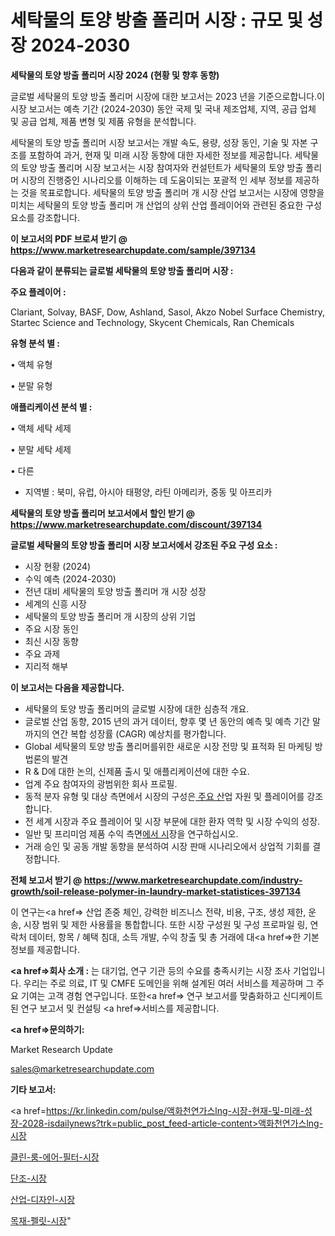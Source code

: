 # 세탁물의 토양 방출 폴리머 시장 : 규모 및 성장 2024-2030

<strong>세탁물의 토양 방출 폴리머 시장 2024 (현황 및 향후 동향)</strong>

글로벌 세탁물의 토양 방출 폴리머 시장에 대한 보고서는 2023 년을 기준으로합니다.이 시장 보고서는 예측 기간 (2024-2030) 동안 국제 및 국내 제조업체, 지역, 공급 업체 및 공급 업체, 제품 변형 및 제품 유형을 분석합니다.

세탁물의 토양 방출 폴리머 시장 보고서는 개발 속도, 용량, 성장 동인, 기술 및 자본 구조를 포함하여 과거, 현재 및 미래 시장 동향에 대한 자세한 정보를 제공합니다. 세탁물의 토양 방출 폴리머 시장 보고서는 시장 참여자와 컨설턴트가 세탁물의 토양 방출 폴리머 시장의 진행중인 시나리오를 이해하는 데 도움이되는 포괄적 인 세부 정보를 제공하는 것을 목표로합니다. 세탁물의 토양 방출 폴리머 개 시장 산업 보고서는 시장에 영향을 미치는 세탁물의 토양 방출 폴리머 개 산업의 상위 산업 플레이어와 관련된 중요한 구성 요소를 강조합니다.



<strong>이 보고서의 PDF 브로셔 받기 @ <a href=https://www.marketresearchupdate.com/sample/397134>https://www.marketresearchupdate.com/sample/397134</a></strong>



<strong>다음과 같이 분류되는 글로벌 세탁물의 토양 방출 폴리머 시장 :</strong>



<strong>주요 플레이어 :</strong>

Clariant, Solvay, BASF, Dow, Ashland, Sasol, Akzo Nobel Surface Chemistry, Startec Science and Technology, Skycent Chemicals, Ran Chemicals



<strong>유형 분석 별 :</strong>

• 액체 유형

• 분말 유형



<strong>애플리케이션 분석 별 :</strong>

• 액체 세탁 세제

• 분말 세탁 세제

• 다른

<ul>
  <li>지역별 : 북미, 유럽, 아시아 태평양, 라틴 아메리카, 중동 및 아프리카</li>
</ul>


<strong>세탁물의 토양 방출 폴리머 보고서에서 할인 받기 @ <a href=https://www.marketresearchupdate.com/discount/397134>https://www.marketresearchupdate.com/discount/397134</a></strong>



<strong>글로벌 세탁물의 토양 방출 폴리머 시장 보고서에서 강조된 주요 구성 요소 :</strong>
<ul>
  <li>시장 현황 (2024)</li>
  <li>수익 예측 (2024-2030)</li>
  <li>전년 대비 세탁물의 토양 방출 폴리머 개 시장 성장</li>
  <li>세계의 신흥 시장</li>
  <li>세탁물의 토양 방출 폴리머 개 시장의 상위 기업</li>
  <li>주요 시장 동인</li>
  <li>최신 시장 동향</li>
  <li>주요 과제</li>
  <li>지리적 해부</li>
</ul>


<strong>이 보고서는 다음을 제공합니다.</strong>
<ul>
  <li>세탁물의 토양 방출 폴리머의 글로벌 시장에 대한 심층적 개요.</li>
  <li>글로벌 산업 동향, 2015 년의 과거 데이터, 향후 몇 년 동안의 예측 및 예측 기간 말까지의 연간 복합 성장률 (CAGR) 예상치를 평가합니다.</li>
  <li>Global 세탁물의 토양 방출 폴리머를위한 새로운 시장 전망 및 표적화 된 마케팅 방법론의 발견</li>
  <li>R &amp; D에 대한 논의, 신제품 출시 및 애플리케이션에 대한 수요.</li>
  <li>업계 주요 참여자의 광범위한 회사 프로필.</li>
  <li>동적 분자 유형 및 대상 측면에서 시장의 구성은<a href=> 주요 산</a>업 자원 및 플레이어를 강조합니다.</li>
  <li>전 세계 시장과 주요 플레이어 및 시장 부문에 대한 환자 역학 및 시장 수익의 성장.</li>
  <li>일반 및 프리미엄 제품 수익 측면<a href=>에서 시</a>장을 연구하십시오.</li>
  <li>거래 승인 및 공동 개발 동향을 분석하여 시장 판매 시나리오에서 상업적 기회를 결정합니다.</li>
</ul>



<strong>전체 보고서 받기 @ <a href=https://www.marketresearchupdate.com/industry-growth/soil-release-polymer-in-laundry-market-statistices-397134>https://www.marketresearchupdate.com/industry-growth/soil-release-polymer-in-laundry-market-statistices-397134</a></strong>

이 연구는<a href=> 산업 존중</a> 체인, 강력한 비즈니스 전략, 비용, 구조, 생성 제한, 운송, 시장 범위 및 제한 사용률을 통합합니다. 또한 시장 구성원 및 구성 프로파일 링, 연락처 데이터, 항목 / 혜택 침대, 소득 개발, 수익 창출 및 총 거래에 대<a href=>한 기본 </a>정보를 제공합니다.



<strong><a href=>회사 소</a>개 :</strong>
는 대기업, 연구 기관 등의 수요를 충족시키는 시장 조사 기업입니다. 우리는 주로 의료, IT 및 CMFE 도메인을 위해 설계된 여러 서비스를 제공하며 그 주요 기여는 고객 경험 연구입니다. 또한<a href=> 연구 보</a>고서를 맞춤화하고 신디케이트 된 연구 보고서 및 컨설팅 <a href=>서비스</a>를 제공합니다.



<strong><a href=>문의하기:</a></strong>

Market Research Update

sales@marketresearchupdate.com



<strong>기타 보고서:</strong>

<a href=https://kr.linkedin.com/pulse/액화천연가스lng-시장-현재-및-미래-성장-2028-isdailynews?trk=public_post_feed-article-content>액화천연가스lng-시장</a>

<a href=https://www.linkedin.com/pulse/클린-룸-에어-필터-시장-현재-및-미래-성장-2029-survey-spotlight-pro-24-analysis/>클린-룸-에어-필터-시장</a>

<a href=https://www.linkedin.com/pulse/단조-시장-현재-및-미래-성장-2029-trend-tracking-tips-360-analysis-mwqhf/>단조-시장</a>

<a href=https://www.linkedin.com/pulse/산업-디자인-시장-진입-전략-및-위험-평가2029년-data-dive-diaries-24-analysis-ukcff/>산업-디자인-시장</a>

<a href=https://www.linkedin.com/pulse/목재-펠릿-시장-동향-및-성장-전망-analytics-avenue-adventures-24-ana-x4xaf/>목재-펠릿-시장</a>"
